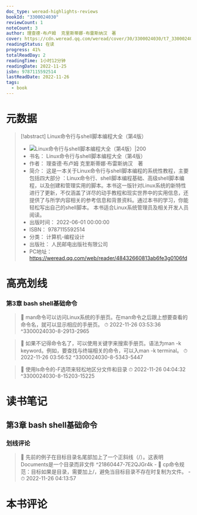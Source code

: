 ```yaml
---
doc_type: weread-highlights-reviews
bookId: "3300024030"
reviewCount: 1
noteCount: 3
author: 理查德·布卢姆  克里斯蒂娜·布雷斯纳汉　著
cover: https://cdn.weread.qq.com/weread/cover/30/3300024030/t7_3300024030.jpg
readingStatus: 在读
progress: 41%
totalReadDay: 2
readingTime: 1小时12分钟
readingDate: 2022-11-25
isbn: 9787115592514
lastReadDate: 2022-11-26
tags:
  - book
---
```

# 元数据
> [!abstract] Linux命令行与shell脚本编程大全（第4版）
> - ![ Linux命令行与shell脚本编程大全（第4版）|200](https://cdn.weread.qq.com/weread/cover/30/3300024030/t7_3300024030.jpg)
> - 书名： Linux命令行与shell脚本编程大全（第4版）
> - 作者： 理查德·布卢姆  克里斯蒂娜·布雷斯纳汉　著
> - 简介： 这是一本关于Linux命令行与shell脚本编程的系统性教程，主要包括四大部分 ：Linux命令行、shell脚本编程基础、高级shell脚本编程，以及创建和管理实用的脚本。本书这一版针对Linux系统的新特性进行了更新，不仅涵盖了详尽的动手教程和现实世界中的实用信息，还提供了与所学内容相关的参考信息和背景资料。通过本书的学习，你能轻松写出自己的shell脚本。 本书适合Linux系统管理员及相关开发人员阅读。
> - 出版时间： 2022-06-01 00:00:00
> - ISBN： 9787115592514
> - 分类： 计算机-编程设计
> - 出版社： 人民邮电出版社有限公司
> - PC地址：https://weread.qq.com/web/reader/48432660813ab6fe3g0106fd

# 高亮划线

### 第3章 bash shell基础命令

> 📌 man命令可以访问Linux系统的手册页。在man命令之后跟上想要查看的命令名，就可以显示相应的手册页。 
> ⏱ 2022-11-26 03:53:36 ^3300024030-8-2913-2965

> 📌 如果不记得命令名了，可以使用关键字来搜索手册页。语法为man -k keyword。例如，要查找与终端相关的命令，可以入man -k terminal。 
> ⏱ 2022-11-26 03:56:52 ^3300024030-8-5343-5447

> 📌 使用ls命令的-F选项来轻松地区分文件和目录 
> ⏱ 2022-11-26 04:04:32 ^3300024030-8-15203-15225

# 读书笔记

## 第3章 bash shell基础命令

### 划线评论
> 📌 先前的例子在目标目录名尾部加上了一个正斜线（/）。这表明Documents是一个目录而非文件  ^21860447-7E2QJGr4k
    - 💭 cp命令规范：目标如果是目录，需要加上/，避免当目标目录不存在时复制为文件。
    - ⏱ 2022-11-26 04:13:57
   
# 本书评论

